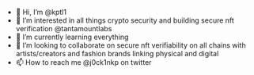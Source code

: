 - 👋 Hi, I’m @kptl1
- 👀 I’m interested in all things crypto security and building secure nft verification @tantamountlabs
- 🌱 I’m currently learning everything
- 💞️ I’m looking to collaborate on secure nft verifiability on all chains with artists/creators and fashion brands linking physical and digital
- 📫 How to reach me @j0ck1nkp on twitter

<!---
kptl1/kptl1 is a ✨ special ✨ repository because its `README.md` (this file) appears on your GitHub profile.
You can click the Preview link to take a look at your changes.
--->
